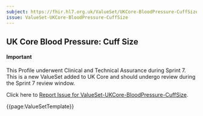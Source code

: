```yaml
---
subject: https://fhir.hl7.org.uk/ValueSet/UKCore-BloodPressure-CuffSize
issue: ValueSet-UKCore-BloodPressure-CuffSize
---
```

## UK Core Blood Pressure: Cuff Size

<div id="newAsset" markdown="span" class="alert alert-success" role="alert"><h4><i class="fa fa-star"></i> Important</h4>

This Profile underwent Clinical and Technical Assurance during Sprint 7. This is a new ValueSet added to UK Core and should undergo review during the Sprint 7 review window.

Click here to <a href="https://simplifier.net/HL7FHIRUKCoreR4/ValueSet-UKCore-BloodPressure-CuffSize/~issues?level=File">Report Issue for ValueSet-UKCore-BloodPressure-CuffSize</a>.
</div>


{{page:ValueSetTemplate}}